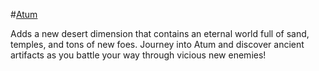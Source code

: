 #[Atum](http://www.minecraftforum.net/forums/mapping-and-modding/minecraft-mods/1288464-atum-journey-into-the-sands)

Adds a new desert dimension that contains an eternal world full of sand, temples, and tons of new foes. Journey into Atum and discover ancient artifacts as you battle your way through vicious new enemies!